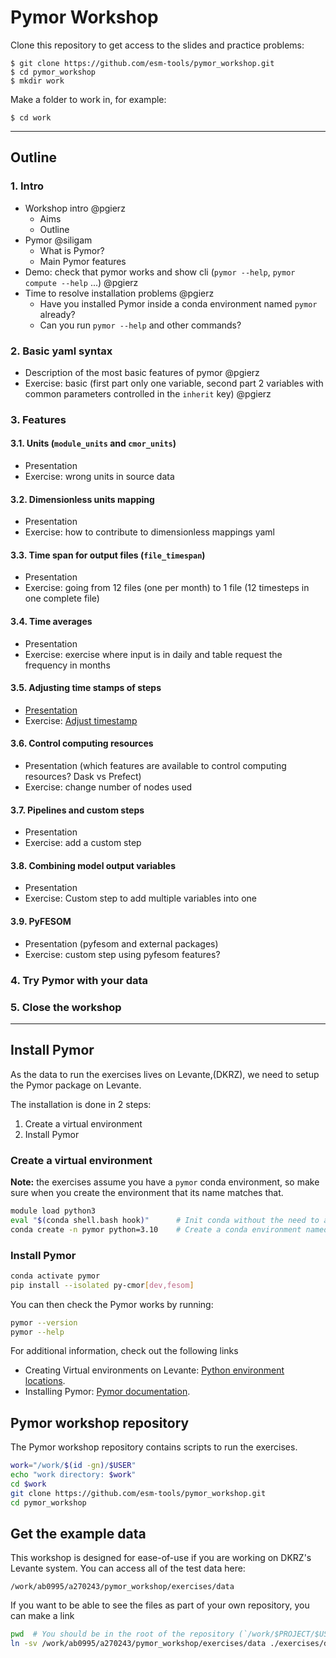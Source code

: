 # Pymor Workshop

Clone this repository to get access to the slides and practice problems:

```
$ git clone https://github.com/esm-tools/pymor_workshop.git
$ cd pymor_workshop
$ mkdir work
```

Make a folder to work in, for example:
```
$ cd work
```

---

## Outline

### 1. Intro
  * Workshop intro @pgierz 
    * Aims
    * Outline
  * Pymor @siligam 
    * What is Pymor?
    * Main Pymor features
  * Demo: check that pymor works and show cli (`pymor --help`, `pymor compute --help` ...) @pgierz
  * Time to resolve installation problems @pgierz
    * Have you installed Pymor inside a conda environment named `pymor` already?
    * Can you run `pymor --help` and other commands?
### 2. Basic yaml syntax
  * Description of the most basic features of pymor @pgierz 
  * Exercise: basic (first part only one variable, second part 2 variables with common parameters controlled in the `inherit` key) @pgierz 
### 3. Features
#### 3.1. Units (`module_units` and `cmor_units`)
* Presentation
* Exercise: wrong units in source data 
#### 3.2. Dimensionless units mapping
* Presentation
* Exercise: how to contribute to dimensionless mappings yaml
#### 3.3. Time span for output files (`file_timespan`)
* Presentation
* Exercise: going from 12 files (one per month) to 1 file (12 timesteps in one complete file)
#### 3.4. Time averages
* Presentation
* Exercise: exercise where input is in daily and table request the frequency in months
#### 3.5. Adjusting time stamps of steps
* [Presentation]()
* Exercise: [Adjust timestamp](https://github.com/esm-tools/pymor_workshop/blob/main/exercises/adjust_timestamp.md)
#### 3.6. Control computing resources
* Presentation (which features are available to control computing resources? Dask vs Prefect)
* Exercise: change number of nodes used
#### 3.7. Pipelines and custom steps
* Presentation
* Exercise: add a custom step
#### 3.8. Combining model output variables
* Presentation
* Exercise: Custom step to add multiple variables into one
#### 3.9. PyFESOM
* Presentation (pyfesom and external packages)
* Exercise: custom step using pyfesom features?
### 4. Try Pymor with your data
### 5. Close the workshop

---

## Install Pymor

As the data to run the exercises lives on Levante,(DKRZ), we need to setup the Pymor package on Levante.

The installation is done in 2 steps:

  1. Create a virtual environment
  2. Install Pymor

### Create a virtual environment

**Note:** the exercises assume you have a `pymor` conda environment, so make sure when you create the environment that its name matches that.

```bash
module load python3
eval "$(conda shell.bash hook)"      # Init conda without the need to add extra lines to ~/.bashrc
conda create -n pymor python=3.10    # Create a conda environment named pymor
```

### Install Pymor

```bash
conda activate pymor
pip install --isolated py-cmor[dev,fesom]
```

You can then check the Pymor works by running:

```bash
pymor --version
pymor --help
```

For additional information, check out the following links

- Creating Virtual environments on Levante: [Python environment locations](https://docs.dkrz.de/blog/2021/conda_path.html#python-environment-locations).
- Installing Pymor: [Pymor documentation](https://pymorize.readthedocs.io/en/latest/installation.html).


## Pymor workshop repository

The Pymor workshop repository contains scripts to run the exercises.

```bash
work="/work/$(id -gn)/$USER"
echo "work directory: $work"
cd $work
git clone https://github.com/esm-tools/pymor_workshop.git
cd pymor_workshop
```

## Get the example data

This workshop is designed for ease-of-use if you are working on DKRZ's Levante system. You can access all of the test data here:

```
/work/ab0995/a270243/pymor_workshop/exercises/data
```

If you want to be able to see the files as part of your own repository, you can make a link

```bash
pwd  # You should be in the root of the repository (`/work/$PROJECT/$USER/pymor_workshop`)
ln -sv /work/ab0995/a270243/pymor_workshop/exercises/data ./exercises/data
```
